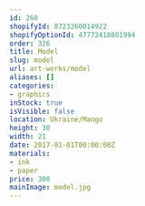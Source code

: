 ```yaml
---
id: 260
shopifyId: 8723260014922
shopifyOptionId: 47772418801994
order: 326
title: Model
slug: model
url: art-works/model
aliases: []
categories:
- graphics
inStock: true
isVisible: false
location: Ukraine/Mango
height: 30
width: 21
date: 2017-01-01T00:00:00Z
materials:
- ink
- paper
price: 300
mainImage: model.jpg
---
```

